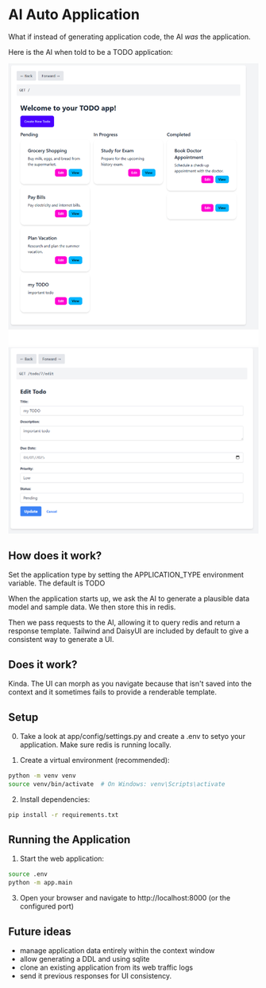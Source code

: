 # AI Auto Application

What if instead of generating application code, the AI *was* the application.  

Here is the AI when told to be a TODO application:

![TODO Application Sample Image 1](/images/sample1.png)
![TODO Application Sample Image 2](/images/sample2.png)


## How does it work?
Set the application type by setting the APPLICATION_TYPE environment variable.  The default is TODO

When the application starts up, we ask the AI to generate a plausible data model and sample data.  We then store this in redis.

Then we pass requests to the AI, allowing it to query redis and return a response template.  Tailwind and DaisyUI are included by default to give a consistent way to generate a UI.

## Does it work?

Kinda.  The UI can morph as you navigate because that isn't saved into the context and it sometimes fails to provide a renderable template.

## Setup

0. Take a look at app/config/settings.py and create a .env to setyo your application.  Make sure redis is running locally.  

1. Create a virtual environment (recommended):
```bash
python -m venv venv
source venv/bin/activate  # On Windows: venv\Scripts\activate
```

2. Install dependencies:
```bash
pip install -r requirements.txt
```

## Running the Application

1. Start the web application:
```bash
source .env
python -m app.main
```

3. Open your browser and navigate to http://localhost:8000 (or the configured port)

## Future ideas

* manage application data entirely within the context window
* allow generating a DDL and using sqlite
* clone an existing application from its web traffic logs
* send it previous responses for UI consistency.
